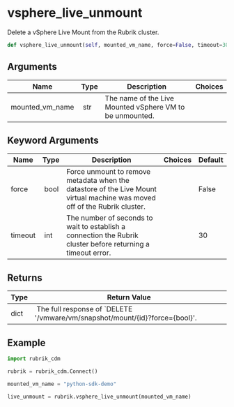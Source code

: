 # vsphere_live_unmount

Delete a vSphere Live Mount from the Rubrik cluster.

```py
def vsphere_live_unmount(self, mounted_vm_name, force=False, timeout=30):
```

## Arguments

| Name        | Type | Description                                                                 | Choices |
|-------------|------|-----------------------------------------------------------------------------|---------|
| mounted_vm_name  | str | The name of the Live Mounted vSphere VM to be unmounted. |  |

## Keyword Arguments

| Name        | Type | Description                                                                 | Choices | Default |
|-------------|------|-----------------------------------------------------------------------------|---------|---------|
| force  | bool | Force unmount to remove metadata when the datastore of the Live Mount virtual machine was moved off of the Rubrik cluster.  |  | False |
| timeout  | int | The number of seconds to wait to establish a connection the Rubrik cluster before returning a timeout error.  |  | 30 |

## Returns

| Type | Return Value                                                                                  |
|------|-----------------------------------------------------------------------------------------------|
| dict | The full response of `DELETE '/vmware/vm/snapshot/mount/{id}?force={bool}'. |



## Example

```py
import rubrik_cdm

rubrik = rubrik_cdm.Connect()

mounted_vm_name = "python-sdk-demo"

live_unmount = rubrik.vsphere_live_unmount(mounted_vm_name)

```
